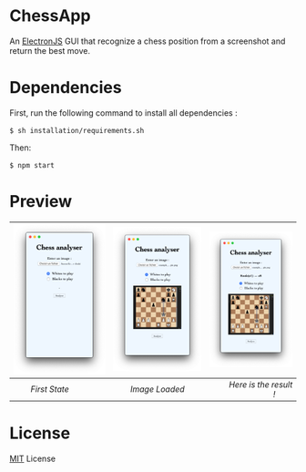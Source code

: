 # ChessApp
 An [ElectronJS](https://www.electronjs.org/) GUI that recognize a chess position from a screenshot and return the best move.

# Dependencies

First, run the following command to install all dependencies : 
```
$ sh installation/requirements.sh
```
Then: 
```
$ npm start
```

# Preview

| ![Preview image](assets/preview/1.png) | ![Preview image](assets/preview/2.png) | ![Preview image](assets/preview/4.png) |
|----------|:-------------:|------:|
|&nbsp;&nbsp;&nbsp;&nbsp;&nbsp;&nbsp;&nbsp;&nbsp;*First State*|*Image Loaded*|*Here is the result !*&nbsp;&nbsp;&nbsp;&nbsp;&nbsp;&nbsp;&nbsp;&nbsp;|

# License
[MIT](https://choosealicense.com/licenses/mit/) License
